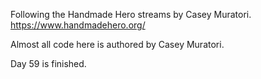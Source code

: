 Following the Handmade Hero streams by Casey Muratori. https://www.handmadehero.org/

Almost all code here is authored by Casey Muratori.

Day 59 is finished.
